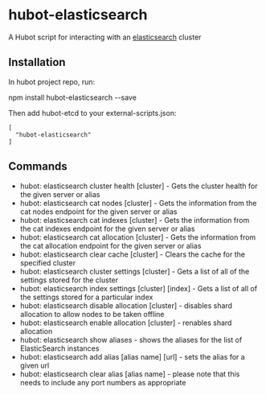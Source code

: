 hubot-elasticsearch
==

A Hubot script for interacting with an [elasticsearch](http://www.elasticsearch.org/x) cluster

Installation
---

In hubot project repo, run:

npm install hubot-elasticsearch --save

Then add hubot-etcd to your external-scripts.json:

```
[
  "hubot-elasticsearch"
]
```

Commands
---

* hubot: elasticsearch cluster health [cluster] - Gets the cluster health for the given server or alias
* hubot: elasticsearch cat nodes [cluster] - Gets the information from the cat nodes endpoint for the given server or alias
* hubot: elasticsearch cat indexes [cluster] - Gets the information from the cat indexes endpoint for the given server or alias
* hubot: elasticsearch cat allocation [cluster]  - Gets the information from the cat allocation endpoint for the given server or alias
* hubot: elasticsearch clear cache [cluster] - Clears the cache for the specified cluster
* hubot: elasticsearch cluster settings [cluster] - Gets a list of all of the settings stored for the cluster
* hubot: elasticsearch index settings [cluster] [index] - Gets a list of all of the settings stored for a particular index
* hubot: elasticsearch disable allocation [cluster] - disables shard allocation to allow nodes to be taken offline
* hubot: elasticsearch enable allocation [cluster] - renables shard allocation
* hubot: elasticsearch show aliases - shows the aliases for the list of ElasticSearch instances
* hubot: elasticsearch add alias [alias name] [url] - sets the alias for a given url
* hubot: elasticsearch clear alias [alias name] - please note that this needs to include any port numbers as appropriate
